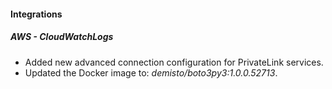 
#### Integrations

##### AWS - CloudWatchLogs

- Added new advanced connection configuration for PrivateLink services.
- Updated the Docker image to: *demisto/boto3py3:1.0.0.52713*.
